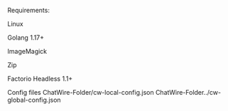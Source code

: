 Requirements:


Linux

Golang 1.17+

ImageMagick

Zip

Factorio Headless 1.1+

Config files
ChatWire-Folder/cw-local-config.json
ChatWire-Folder../cw-global-config.json
